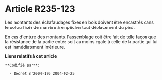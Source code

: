 # Article R235-123

Les montants des échafaudages fixes en bois doivent être encastrés dans le sol ou fixés de manière à empêcher tout
déplacement du pied.

En cas d'enture des montants, l'assemblage doit être fait de telle façon que la résistance de la partie entée soit au moins
égale à celle de la partie qui lui est immédiatement inférieure.

**Liens relatifs à cet article**

	**Codifié par**:

	  - Décret n°2004-196 2004-02-25
